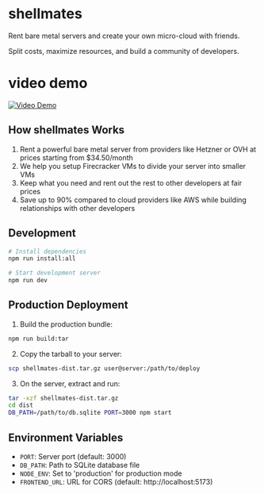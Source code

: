 # shellmates

Rent bare metal servers and create your own micro-cloud with friends.

Split costs, maximize resources, and build a community of developers.

# video demo
[![Video Demo](https://i.imgur.com/FxoS0dI.png)](https://www.youtube.com/watch?v=MNcnoMVRC68)

## How shellmates Works

1. Rent a powerful bare metal server from providers like Hetzner or OVH at prices starting from $34.50/month
2. We help you setup Firecracker VMs to divide your server into smaller VMs
3. Keep what you need and rent out the rest to other developers at fair prices
4. Save up to 90% compared to cloud providers like AWS while building relationships with other developers

## Development

```bash
# Install dependencies
npm run install:all

# Start development server
npm run dev
```

## Production Deployment

1. Build the production bundle:
```bash
npm run build:tar
```

2. Copy the tarball to your server:
```bash
scp shellmates-dist.tar.gz user@server:/path/to/deploy
```

3. On the server, extract and run:
```bash
tar -xzf shellmates-dist.tar.gz
cd dist
DB_PATH=/path/to/db.sqlite PORT=3000 npm start
```

## Environment Variables

- `PORT`: Server port (default: 3000)
- `DB_PATH`: Path to SQLite database file
- `NODE_ENV`: Set to 'production' for production mode
- `FRONTEND_URL`: URL for CORS (default: http://localhost:5173)


